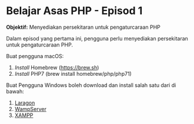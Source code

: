 # Belajar Asas PHP - Episod 1

**Objektif:** Menyediakan persekitaran untuk pengaturcaraan PHP

Dalam episod yang pertama ini, pengguna perlu menyediakan persekitaran untuk pengaturcaraan PHP.

Buat pengguna macOS:

1. *Install* Homebrew (https://brew.sh)
2. *Install* PHP7 (brew install homebrew/php/php71)

Buat Pengguna Windows boleh download dan install salah satu dari di bawah:

1. [Laragon](https://laragon.org)  
2. [WampServer](https://wampserver.com)
3. [XAMPP](https://www.apachefriends.org/index.html)